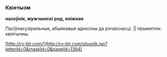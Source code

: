 ### Квіетызм
**назоўнік, мужчынскі род, кніжнае**

Пасіўнасузіральныя, абыякавыя адносіны да рэчаіснасці. || прыметнік: квіетычны.

<a rel="author">[http://rv-blr.com/](http://rv-blr.com/slounik.jsp?letterId=0&maskId=0&pageId=1384)</a>
